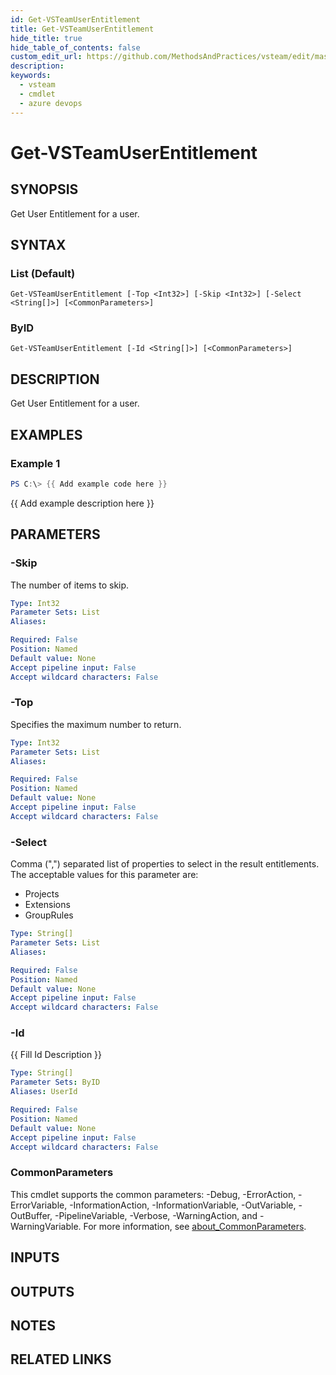```yaml
---
id: Get-VSTeamUserEntitlement
title: Get-VSTeamUserEntitlement
hide_title: true
hide_table_of_contents: false
custom_edit_url: https://github.com/MethodsAndPractices/vsteam/edit/master/.docs/Get-VSTeamUserEntitlement.md
description: 
keywords:
  - vsteam
  - cmdlet
  - azure devops
---
```


# Get-VSTeamUserEntitlement

## SYNOPSIS
Get User Entitlement for a user.

## SYNTAX

### List (Default)
```
Get-VSTeamUserEntitlement [-Top <Int32>] [-Skip <Int32>] [-Select <String[]>] [<CommonParameters>]
```

### ByID
```
Get-VSTeamUserEntitlement [-Id <String[]>] [<CommonParameters>]
```

## DESCRIPTION
Get User Entitlement for a user.

## EXAMPLES

### Example 1
```powershell
PS C:\> {{ Add example code here }}
```

{{ Add example description here }}

## PARAMETERS

### -Skip
The number of items to skip.

```yaml
Type: Int32
Parameter Sets: List
Aliases:

Required: False
Position: Named
Default value: None
Accept pipeline input: False
Accept wildcard characters: False
```

### -Top
Specifies the maximum number to return.

```yaml
Type: Int32
Parameter Sets: List
Aliases:

Required: False
Position: Named
Default value: None
Accept pipeline input: False
Accept wildcard characters: False
```

### -Select
Comma (",") separated list of properties to select in the result entitlements. 
The acceptable values for this parameter are:

- Projects
- Extensions
- GroupRules

```yaml
Type: String[]
Parameter Sets: List
Aliases:

Required: False
Position: Named
Default value: None
Accept pipeline input: False
Accept wildcard characters: False
```

### -Id
{{ Fill Id Description }}

```yaml
Type: String[]
Parameter Sets: ByID
Aliases: UserId

Required: False
Position: Named
Default value: None
Accept pipeline input: False
Accept wildcard characters: False
```

### CommonParameters
This cmdlet supports the common parameters: -Debug, -ErrorAction, -ErrorVariable, -InformationAction, -InformationVariable, -OutVariable, -OutBuffer, -PipelineVariable, -Verbose, -WarningAction, and -WarningVariable. For more information, see [about_CommonParameters](http://go.microsoft.com/fwlink/?LinkID=113216).

## INPUTS

## OUTPUTS

## NOTES

## RELATED LINKS

